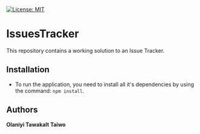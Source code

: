 [![License: MIT](https://img.shields.io/badge/License-MIT-yellow.svg)](https://opensource.org/licenses/MIT)

# IssuesTracker
This repository contains a working solution to an Issue Tracker.

## Installation
- To run the application, you need to install all it's dependencies by using the command: `npm install`.

## Authors
**Olaniyi Tawakalt Taiwo** 
